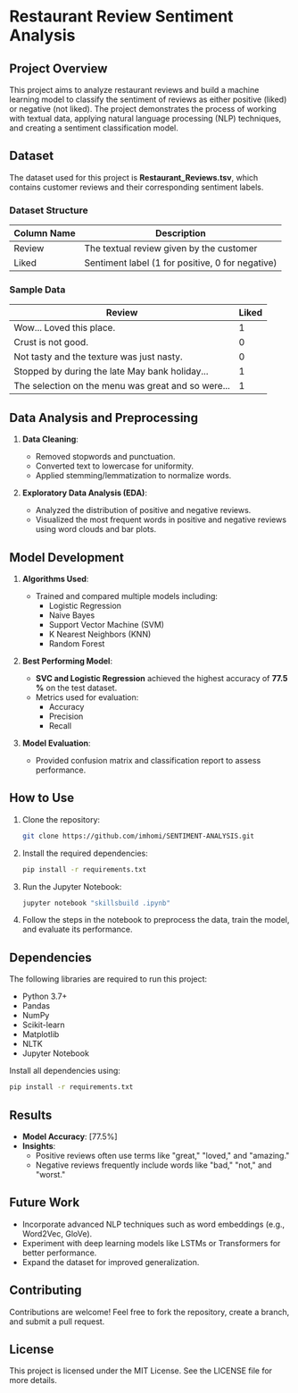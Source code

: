 # Restaurant Review Sentiment Analysis

## Project Overview
This project aims to analyze restaurant reviews and build a machine learning model to classify the sentiment of reviews as either positive (liked) or negative (not liked). The project demonstrates the process of working with textual data, applying natural language processing (NLP) techniques, and creating a sentiment classification model.

## Dataset
The dataset used for this project is **Restaurant_Reviews.tsv**, which contains customer reviews and their corresponding sentiment labels.

### Dataset Structure
| Column Name | Description                              |
|-------------|------------------------------------------|
| Review      | The textual review given by the customer |
| Liked       | Sentiment label (1 for positive, 0 for negative) |

### Sample Data
| Review                                                | Liked |
|-------------------------------------------------------|-------|
| Wow... Loved this place.                              | 1     |
| Crust is not good.                                    | 0     |
| Not tasty and the texture was just nasty.            | 0     |
| Stopped by during the late May bank holiday...        | 1     |
| The selection on the menu was great and so were...    | 1     |

## Data Analysis and Preprocessing
1. **Data Cleaning**:
   - Removed stopwords and punctuation.
   - Converted text to lowercase for uniformity.
   - Applied stemming/lemmatization to normalize words.

2. **Exploratory Data Analysis (EDA)**:
   - Analyzed the distribution of positive and negative reviews.
   - Visualized the most frequent words in positive and negative reviews using word clouds and bar plots.

## Model Development
1. **Algorithms Used**:
   - Trained and compared multiple models including:
     - Logistic Regression
     - Naive Bayes
     - Support Vector Machine (SVM)
     - K Nearest Neighbors (KNN)
     - Random Forest

2. **Best Performing Model**:
   - **SVC and Logistic Regression** achieved the highest accuracy of **77.5 %** on the test dataset.
   - Metrics used for evaluation:
     - Accuracy
     - Precision
     - Recall

3. **Model Evaluation**:
   - Provided confusion matrix and classification report to assess performance.

## How to Use
1. Clone the repository:
   ```bash
   git clone https://github.com/imhomi/SENTIMENT-ANALYSIS.git
   ```

2. Install the required dependencies:
   ```bash
   pip install -r requirements.txt
   ```

3. Run the Jupyter Notebook:
   ```bash
   jupyter notebook "skillsbuild .ipynb"
   ```

4. Follow the steps in the notebook to preprocess the data, train the model, and evaluate its performance.

## Dependencies
The following libraries are required to run this project:
- Python 3.7+
- Pandas
- NumPy
- Scikit-learn
- Matplotlib
- NLTK
- Jupyter Notebook

Install all dependencies using:
```bash
pip install -r requirements.txt
```

## Results
- **Model Accuracy**: [77.5%]
- **Insights**:
  - Positive reviews often use terms like "great," "loved," and "amazing."
  - Negative reviews frequently include words like "bad," "not," and "worst."

## Future Work
- Incorporate advanced NLP techniques such as word embeddings (e.g., Word2Vec, GloVe).
- Experiment with deep learning models like LSTMs or Transformers for better performance.
- Expand the dataset for improved generalization.

## Contributing
Contributions are welcome! Feel free to fork the repository, create a branch, and submit a pull request.

## License
This project is licensed under the MIT License. See the LICENSE file for more details.

